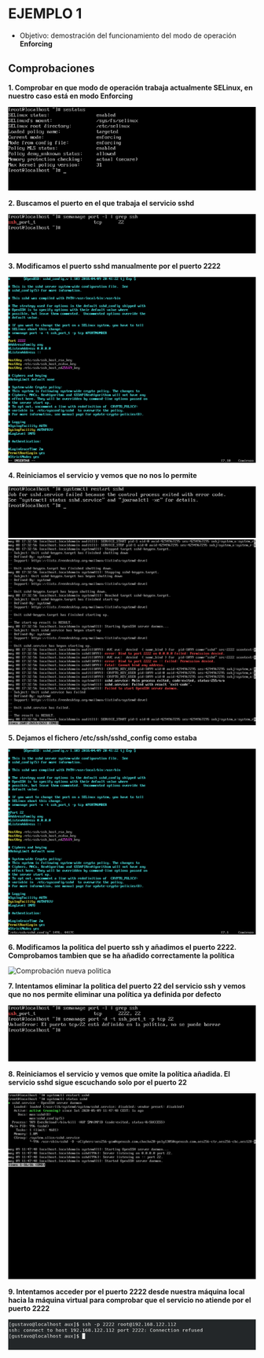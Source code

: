 # EJEMPLO 1

- Objetivo: demostración del funcionamiento del modo de operación **Enforcing**

## Comprobaciones

**1. Comprobar en que modo de operación trabaja actualmente SELinux, en nuestro caso está en modo Enforcing**

![Sestatus](../img/sestatus_selinuxx.png)

**2. Buscamos el puerto en el que trabaja el servicio sshd**

![SSHD](../img/puertossh.png)

**3. Modificamos el puerto sshd manualmente por el puerto 2222**

![Puerto 2222](../img/puerto_2222.png)

**4. Reiniciamos el servicio y vemos que no nos lo permite**

![Fallo restart](../img/restart_sshd.png)
![Fallo journalctl](../img/journalctl_sshd.png)

**5. Dejamos el fichero /etc/ssh/sshd_config como estaba**

![Puerto 22](../img/puerto22.png)


**6. Modificamos la politica del puerto ssh y añadimos el puerto 2222. Comprobamos tambien que se ha añadido correctamente la política**

![Comprobación nueva politica](../img/añadir_puerto2222.png)

**7. Intentamos eliminar la politica del puerto 22 del servicio ssh y vemos que no nos permite eliminar una política ya definida por defecto**

![Comprobacion borra politica definida por defecto](../img/comprobacion_eliminar_politica.png)


**8. Reiniciamos el servicio y vemos que omite la política añadida. El servicio sshd sigue escuchando solo por el puerto 22**

![Omisión nueva política](../img/restart_ok.png)

**9. Intentamos acceder por el puerto 2222 desde nuestra máquina local hacia la máquina virtual para comprobar que el servicio no atiende por el puerto 2222**

![Comprobación final](../img/comprobacion_final.png)









